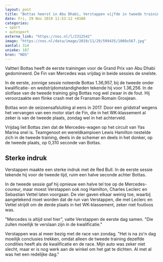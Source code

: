 ```yaml
---
layout: post
title: "Bottas heerst in Abu Dhabi, Verstappen vijfde in tweede training"
date: Fri, 29 Nov 2019 11:53:12 +0100
categories: 
- sport 
- autosport 
externe_link: "https://nos.nl/l/2312542"
image: "https://nos.nl/data/image/2019/11/29/599435/1008x567.jpg"
aantal: 314
unieke: 187
bron: "NOS"
---
```


<p>Valtteri Bottas heeft de eerste trainingen voor de Grand Prix van Abu Dhabi gedomineerd. De Fin van Mercedes was vrijdag in beide sessies de snelste.</p>
<p>In de eerste, zonnige sessie noteerde Bottas 1.36,957, bij de tweede onder kwalificatie- en wedstrijdomstandigheden tekende hij voor 1.36,256. In de slotfase van de tweede training ging Bottas nog wel zwaar in de fout. Hij veroorzaakte een flinke crash met de Fransman Romain Grosjean.</p>
<p>Bottas won de seizoensafsluiting al eens in 2017. Door een gridstraf wegens het vervangen van een motor start de Fin, die in het WK-klassement al zeker is van de tweede plaats, zondag wel in het achterveld.</p>
<p>Vrijdag liet Bottas zien dat de Mercedes-wagen op het circuit van Yas Marina snel is. Teamgenoot en wereldkampioen Lewis Hamilton nestelde zich in de tweede training, deels in de schemer en deels in het donker, op de tweede plaats, op 0,310 seconde van Bottas.</p>
<h2>Sterke indruk</h2>
<p>Verstappen maakte een sterke indruk met de Red Bull. In de eerste sessie tekende hij voor de tweede tijd, ruim een halve seconde achter Bottas.</p>
<p>In de tweede sessie gaf hij opnieuw een halve tel toe op de Mercedes-coureur, maar moest Verstappen ook nog Hamilton, Charles Leclerc en Sebastian Vettel laten voorgaan. De vier gaven elkaar weinig toe, waarbij aangetekend moet worden dat de run van Verstappen, die met Leclerc en Vettel strijdt om de derde plaats in het WK-klassement, zeker niet foutloos was.</p>
<p>"Mercedes is altijd snel hier", vatte Verstappen de eerste dag samen. "Die zullen moeilijk te verslaan zijn in de kwalificatie."</p>
<p>Verstappen was al meer bezig met de race van zondag. "Het is na zo'n dag moeilijk conclusies trekken, omdat alleen de tweede training dezelfde condities heeft als de kwalificatie en de race. Mijn auto was zeker niet slecht, maar er is nog werk aan de winkel om het gat te dichten. Al met al was het een redelijke dag."</p>
